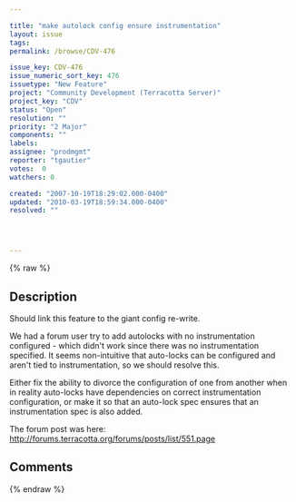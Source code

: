 ```yaml
---

title: "make autolock config ensure instrumentation"
layout: issue
tags: 
permalink: /browse/CDV-476

issue_key: CDV-476
issue_numeric_sort_key: 476
issuetype: "New Feature"
project: "Community Development (Terracotta Server)"
project_key: "CDV"
status: "Open"
resolution: ""
priority: "2 Major"
components: ""
labels: 
assignee: "prodmgmt"
reporter: "tgautier"
votes:  0
watchers: 0

created: "2007-10-19T18:29:02.000-0400"
updated: "2010-03-19T18:59:34.000-0400"
resolved: ""




---
```


{% raw %}

## Description

<div markdown="1" class="description">

Should link this feature to the giant config re-write. 

We had a forum user try to add autolocks with no instrumentation configured - which didn't work since there was no instrumentation specified.  It seems non-intuitive that auto-locks can be configured and aren't tied to instrumentation, so we should resolve this.

Either fix the ability to divorce the configuration of one from another when in reality auto-locks have dependencies on correct instrumentation configuration, or make it so that an auto-lock spec ensures that an instrumentation spec is also added.

The forum post was here: http://forums.terracotta.org/forums/posts/list/551.page

</div>

## Comments



{% endraw %}
